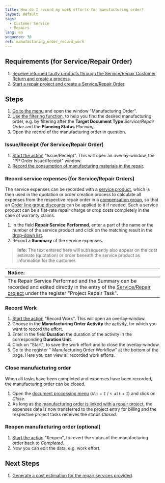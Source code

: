 ```yaml
---
title: How do I record my work efforts for manufacturing order?
layout: default
tags:
  - Customer Service
  - Repairs
lang: en
sequence: 30
ref: manufacturing_order_record_work
---
```


## Requirements (for Service/Repair Order)
1. [Receive returned faulty products through the
Service/Repair Customer Return and create a process](Service_repair_customer_return).
1. [Start a repair project and create a Service/Repair Order](Service_repair_project_start).

## Steps
1. [Go to the menu](Menu) and open the window "Manufacturing Order".
1. [Use the filtering function](Filtering_function), to help you find the desired manufacturing order, e.g. by filtering after the **Target Document Type** *Service/Repair Order* and the **Planning Status** *Planning*.
1. Open the record of the manufacturing order in question.

### Issue/Receipt (for Service/Repair Order)
1. [Start the action](StartAction) "Issue/Receipt". This will open an overlay-window, the "PP Order Issue/Receipt" window.
1. <a href="ProductionCompletion" title="Record the consumption of materials">Record the consumption of manufacturing materials in the repair</a>.

### <a name="service-expenses">Record service expenses (for Service/Repair Orders)</a>
The service expenses can be recorded with a [service product](Add_service_product), which is then used in the quotation or order creation process to calculate all expenses from the respective repair order in a [compensation group](Create_manual_compensation_groups), so that an [Order line group discounts](Order_line_group_discount) can be applied to it if needed. Such a service product can be a flat-rate repair charge or drop costs completely in the case of warranty claims.

1. In the field **Repair Service Performed**, enter a part of the name or the number of the service product and click on the matching result in the <a href="Keyboard_shortcuts_reference#dropdown" title="Dynamic Search Box (Autocompletion)">drop-down list</a>.
1. Record a **Summary** of the service expenses.
 >**Info:** The text entered here will subsequently also appear on the cost estimate (quotation) or order beneath the service product as information for the customer.

| **Notice:** |
| :--- |
| The Repair Service Performed and the Summary can be recorded and edited directly in the entry of the [Service/Repair project](Service_repair_project_start) under the register "Project Repair Task". |

### Record Work
1. [Start the action](StartAction#actionsmenu_WebUI) "Record Work". This will open an overlay-window.
1. Choose in the **Manufacturing Order Activity** the activity, for which you want to record the effort.
1. Enter in the field **Duration** the duration of the activity in the corresponding **Duration Unit**.
1. Click on "Start", to save the work effort and to close the overlay-window.
1. Go to the register " Manufacturing Order
Workflow" at the bottom of the page. Here you can view all recorded work efforts.

### Close manufacturing order
When all tasks have been completed and expenses have been recorded, the manufacturing order can be closed.

1. Open the [document processing menu](StartAction#Menu_DocumentProcessingActions) (`Alt` + `I` / `⌥ alt` + `I`) and click on *Close*.
1. As long as [the manufacturing order is linked with a repair project](Service_repair_project_start), the expenses data is now transferred to the project entry for billing and the respective project tasks receives the status *Closed*.

### Reopen manufacturing order (optional)
1. [Start the action](StartAction) "Reopen", to revert the status of the manufacturing order back to *Completed*.
1. Now you can edit the data, e.g. work effort.

## Next Steps
1. [Generate a cost estimation for the repair services provided](Quotation_estimate_repair_services).
